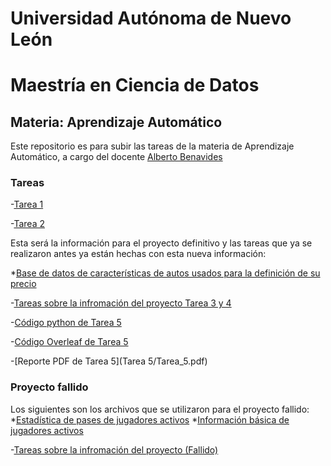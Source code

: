 # Universidad Autónoma de Nuevo León
# Maestría en Ciencia de Datos

## Materia: Aprendizaje Automático

Este repositorio es para subir las tareas de la materia de Aprendizaje Automático, a cargo del docente [Alberto Benavides](https://github.com/albertobenavides)

### Tareas

-[Tarea 1](Tarea1/Tarea1_GJHG.ipynb)

-[Tarea 2](Tarea2/Desarrollo_tarea_2.ipynb)

Esta será la información para el proyecto definitivo y las tareas que ya se realizaron antes ya están hechas con esta nueva información:

 *[Base de datos de características de autos usados para la definición de su precio](Proyecto/Data%20base.csv)


-[Tareas sobre la infromación del proyecto Tarea 3 y 4](https://colab.research.google.com/drive/1TAB_7bH9b0oIixEr9ybggAN8q1D56Guy?usp=sharing)

-[Código python de Tarea 5](https://colab.research.google.com/drive/1JnjFbqHVwaLQJ3aXFCU9v6QKV7p3_-T_?usp=sharing)

-[Código Overleaf de Tarea 5](https://es.overleaf.com/read/grkffsyvdvjh#7c7eac)

-[Reporte PDF de Tarea 5](Tarea 5/Tarea_5.pdf)


### Proyecto fallido
Los siguientes son los archivos que se utilizaron para el proyecto fallido:
 *[Estadística de pases de jugadores activos](Tarea2/ActivePlayer_Passing_Stats.csv)
 *[Información básica de jugadores activos](Tarea2/Active_Player_Basic_Stats.csv)


-[Tareas sobre la infromación del proyecto (Fallido)](https://colab.research.google.com/drive/1TAB_7bH9b0oIixEr9ybggAN8q1D56Guy?usp=sharing)



